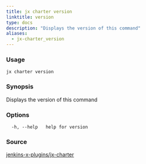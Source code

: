 ```yaml
---
title: jx charter version
linktitle: version
type: docs
description: "Displays the version of this command"
aliases:
  - jx-charter_version
---
```


### Usage

```
jx charter version
```

### Synopsis

Displays the version of this command

### Options

```
  -h, --help   help for version
```

### Source

[jenkins-x-plugins/jx-charter](https://github.com/jenkins-x-plugins/jx-charter)

